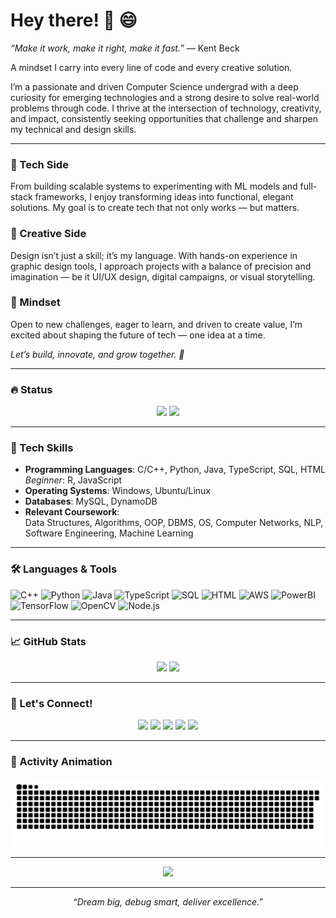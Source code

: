 # Hey there! 👋 😄  
*“Make it work, make it right, make it fast.”* — Kent Beck

A mindset I carry into every line of code and every creative solution.

I’m a passionate and driven Computer Science undergrad with a deep curiosity for emerging technologies and a strong desire to solve real-world problems through code. I thrive at the intersection of technology, creativity, and impact, consistently seeking opportunities that challenge and sharpen my technical and design skills.

---

### 🔧 Tech Side  
From building scalable systems to experimenting with ML models and full-stack frameworks, I enjoy transforming ideas into functional, elegant solutions. My goal is to create tech that not only works — but matters.

### 🎨 Creative Side  
Design isn’t just a skill; it’s my language. With hands-on experience in graphic design tools, I approach projects with a balance of precision and imagination — be it UI/UX design, digital campaigns, or visual storytelling.

### 🌱 Mindset  
Open to new challenges, eager to learn, and driven to create value, I’m excited about shaping the future of tech — one idea at a time.

*Let’s build, innovate, and grow together. 🚀*

---

### 🔥 Status

<p align="center">
  <img src="https://img.shields.io/badge/status-Open_to_opportunities-green?style=flat-square" />
  <img src="https://img.shields.io/badge/focus-ML_%7C_Software_Dev_%7C_Cloud-blue?style=flat-square" />
</p>

---

### 🧠 Tech Skills

- **Programming Languages**: C/C++, Python, Java, TypeScript, SQL, HTML  
  _Beginner_: R, JavaScript
- **Operating Systems**: Windows, Ubuntu/Linux  
- **Databases**: MySQL, DynamoDB
- **Relevant Coursework**:  
  Data Structures, Algorithms, OOP, DBMS, OS, Computer Networks, NLP, Software Engineering, Machine Learning

---

### 🛠️ Languages & Tools

![C++](https://img.shields.io/badge/C++-00599C?style=flat-square&logo=c%2B%2B&logoColor=white)
![Python](https://img.shields.io/badge/Python-3776AB?style=flat-square&logo=python&logoColor=white)
![Java](https://img.shields.io/badge/Java-ED8B00?style=flat-square&logo=java&logoColor=white)
![TypeScript](https://img.shields.io/badge/TypeScript-3178C6?style=flat-square&logo=typescript&logoColor=white)
![SQL](https://img.shields.io/badge/SQL-003B57?style=flat-square&logo=mysql&logoColor=white)
![HTML](https://img.shields.io/badge/HTML-E34F26?style=flat-square&logo=html5&logoColor=white)
![AWS](https://img.shields.io/badge/AWS-FF9900?style=flat-square&logo=amazonaws&logoColor=white)
![PowerBI](https://img.shields.io/badge/PowerBI-F2C811?style=flat-square&logo=powerbi&logoColor=black)
![TensorFlow](https://img.shields.io/badge/TensorFlow-FF6F00?style=flat-square&logo=tensorflow&logoColor=white)
![OpenCV](https://img.shields.io/badge/OpenCV-5C3EE8?style=flat-square&logo=opencv&logoColor=white)
![Node.js](https://img.shields.io/badge/Node.js-339933?style=flat-square&logo=node.js&logoColor=white)

---

### 📈 GitHub Stats

<p align="center">
  <img src="https://github-readme-stats.vercel.app/api?username=arpitaapatel&show_icons=true&theme=tokyonight&hide_border=true" />
  <img src="https://github-readme-stats.vercel.app/api/top-langs/?username=arpitaapatel&layout=compact&theme=tokyonight&hide_border=true" />
</p>

---

### 💬 Let's Connect!

<p align="center">
  <a href="mailto:arpitaadev.25@gmail.com"><img src="https://img.shields.io/badge/Gmail-D14836?style=flat-square&logo=gmail&logoColor=white"/></a>
  <a href="https://www.linkedin.com/in/arpita-patel-85b39421a/"><img src="https://img.shields.io/badge/LinkedIn-0077B5?style=flat-square&logo=linkedin&logoColor=white"/></a>
  <a href="https://github.com/arpitaapatel"><img src="https://img.shields.io/badge/GitHub-100000?style=flat-square&logo=github&logoColor=white"/></a>
  <a href="https://leetcode.com/u/arpitapatel/"><img src="https://img.shields.io/badge/LeetCode-FFA116?style=flat-square&logo=leetcode&logoColor=black"/></a>
  <a href="https://www.geeksforgeeks.org/user/arpitapatel2021/"><img src="https://img.shields.io/badge/GeeksforGeeks-2F8D46?style=flat-square&logo=geeksforgeeks&logoColor=white"/></a>
</p>

---

### 🐍 Activity Animation

<p align="center">
  <img src="https://raw.githubusercontent.com/Harshit-Dhundale/Harshit-Dhundale/output/snake.svg" alt="Snake animation" />
</p>

---

<p align="center">
  <img src="https://github-profile-summary-cards.vercel.app/api/cards/profile-details?username=arpitaapatel&theme=tokyonight" />
</p>

---

<p align="center"><i>“Dream big, debug smart, deliver excellence.”</i></p>
